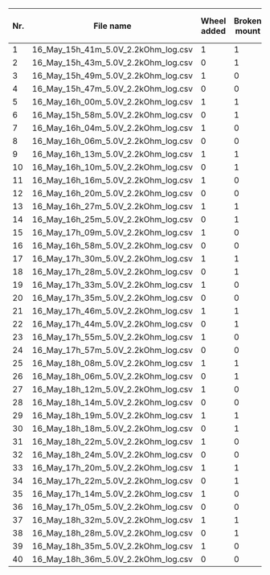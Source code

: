 | Nr. | File name                            | Wheel added | Broken mount | Worn out motor |
|-----|--------------------------------------|-------------|--------------|----------------|
| 1   | 16_May_15h_41m_5.0V_2.2kOhm_log.csv  | 1           | 1            | 1              |
| 2   | 16_May_15h_43m_5.0V_2.2kOhm_log.csv  | 0           | 1            | 1              |
| 3   | 16_May_15h_49m_5.0V_2.2kOhm_log.csv  | 1           | 0            | 1              |
| 4   | 16_May_15h_47m_5.0V_2.2kOhm_log.csv  | 0           | 0            | 1              |
| 5   | 16_May_16h_00m_5.0V_2.2kOhm_log.csv  | 1           | 1            | 1              |
| 6   | 16_May_15h_58m_5.0V_2.2kOhm_log.csv  | 0           | 1            | 1              |
| 7   | 16_May_16h_04m_5.0V_2.2kOhm_log.csv  | 1           | 0            | 1              |
| 8   | 16_May_16h_06m_5.0V_2.2kOhm_log.csv  | 0           | 0            | 1              |
| 9   | 16_May_16h_13m_5.0V_2.2kOhm_log.csv  | 1           | 1            | 1              |
| 10  | 16_May_16h_10m_5.0V_2.2kOhm_log.csv  | 0           | 1            | 1              |
| 11  | 16_May_16h_16m_5.0V_2.2kOhm_log.csv  | 1           | 0            | 1              |
| 12  | 16_May_16h_20m_5.0V_2.2kOhm_log.csv  | 0           | 0            | 1              |
| 13  | 16_May_16h_27m_5.0V_2.2kOhm_log.csv  | 1           | 1            | 0              |
| 14  | 16_May_16h_25m_5.0V_2.2kOhm_log.csv  | 0           | 1            | 0              |
| 15  | 16_May_17h_09m_5.0V_2.2kOhm_log.csv  | 1           | 0            | 0              |
| 16  | 16_May_16h_58m_5.0V_2.2kOhm_log.csv  | 0           | 0            | 0              |
| 17  | 16_May_17h_30m_5.0V_2.2kOhm_log.csv  | 1           | 1            | 0              |
| 18  | 16_May_17h_28m_5.0V_2.2kOhm_log.csv  | 0           | 1            | 0              |
| 19  | 16_May_17h_33m_5.0V_2.2kOhm_log.csv  | 1           | 0            | 0              |
| 20  | 16_May_17h_35m_5.0V_2.2kOhm_log.csv  | 0           | 0            | 0              |
| 21  | 16_May_17h_46m_5.0V_2.2kOhm_log.csv  | 1           | 1            | 1              |
| 22  | 16_May_17h_44m_5.0V_2.2kOhm_log.csv  | 0           | 1            | 1              |
| 23  | 16_May_17h_55m_5.0V_2.2kOhm_log.csv  | 1           | 0            | 1              |
| 24  | 16_May_17h_57m_5.0V_2.2kOhm_log.csv  | 0           | 0            | 1              |
| 25  | 16_May_18h_08m_5.0V_2.2kOhm_log.csv  | 1           | 1            | 1              |
| 26  | 16_May_18h_06m_5.0V_2.2kOhm_log.csv  | 0           | 1            | 1              |
| 27  | 16_May_18h_12m_5.0V_2.2kOhm_log.csv  | 1           | 0            | 1              |
| 28  | 16_May_18h_14m_5.0V_2.2kOhm_log.csv  | 0           | 0            | 1              |
| 29  | 16_May_18h_19m_5.0V_2.2kOhm_log.csv  | 1           | 1            | 1              |
| 30  | 16_May_18h_18m_5.0V_2.2kOhm_log.csv  | 0           | 1            | 1              |
| 31  | 16_May_18h_22m_5.0V_2.2kOhm_log.csv  | 1           | 0            | 1              |
| 32  | 16_May_18h_24m_5.0V_2.2kOhm_log.csv  | 0           | 0            | 1              |
| 33  | 16_May_17h_20m_5.0V_2.2kOhm_log.csv  | 1           | 1            | 0              |
| 34  | 16_May_17h_22m_5.0V_2.2kOhm_log.csv  | 0           | 1            | 0              |
| 35  | 16_May_17h_14m_5.0V_2.2kOhm_log.csv  | 1           | 0            | 0              |
| 36  | 16_May_17h_05m_5.0V_2.2kOhm_log.csv  | 0           | 0            | 0              |
| 37  | 16_May_18h_32m_5.0V_2.2kOhm_log.csv  | 1           | 1            | 0              |
| 38  | 16_May_18h_28m_5.0V_2.2kOhm_log.csv  | 0           | 1            | 0              |
| 39  | 16_May_18h_35m_5.0V_2.2kOhm_log.csv  | 1           | 0            | 0              |
| 40  | 16_May_18h_36m_5.0V_2.2kOhm_log.csv  | 0           | 0            | 0              |
